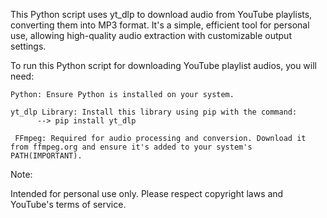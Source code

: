 This Python script uses yt_dlp to download audio from YouTube playlists, converting them into MP3 format. It's a simple, efficient tool for personal use, allowing high-quality audio extraction with customizable output settings.


To run this Python script for downloading YouTube playlist audios, you will need:

    Python: Ensure Python is installed on your system.

    yt_dlp Library: Install this library using pip with the command:
          --> pip install yt_dlp

     FFmpeg: Required for audio processing and conversion. Download it from ffmpeg.org and ensure it's added to your system's PATH(IMPORTANT).

Note:

Intended for personal use only. Please respect copyright laws and YouTube's terms of service.

